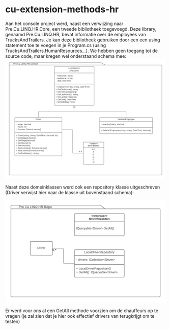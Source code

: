 # cu-extension-methods-hr

Aan het console project werd, naast een verwijzing naar Pre.Cu.LINQ.HR.Core, een tweede bibliotheek toegevoegd. Deze library, genaamd Pre.Cu.LINQ.HR, bevat informatie over de employees van TrucksAndTrailers. Je kan deze bibliotheek gebruiken door een een using statement toe te voegen in je Program.cs (using TrucksAndTrailers.HumanResources…). We hebben geen toegang tot de source code, maar kregen wel onderstaand schema mee: 
![hr domain class diagram](./schemas/hr.domain.png)

Naast deze domeinklassen werd ook een repository klasse uitgeschreven (Driver verwijst hier naar de klasse uit bovenstaand schema): 

![hr repo class diagram](./schemas/hr.repo.png)

Er werd voor ons al een GetAll methode voorzien om de chauffeurs op te vragen (je zal zien dat je hier ook effectief drivers van terugkrijgt om te testen)
